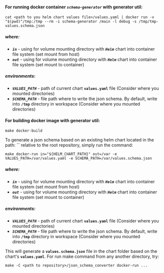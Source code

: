 #### For running docker container ***`schema-generator`*** with generator util:
```shell
cat <path to you helm chart values file>/values.yaml | docker run -v "$(pwd)"/tmp:/tmp --rm -i schema-generator /main -l debug -s /tmp/tmp-values.schema.json
```
##### where:
- ***`in`*** - using for volume mounting directory with ***`Helm`*** chart into container file system (set mount from host)
- ***`out`*** - using for volume mounting directory with ***`Helm`*** chart into container file system (set mount to container)
##### environments:
- ***`VALUES_PATH`*** - path of current chart ****`values.yaml`**** file (Consider where you mounted directories)
- ***`SCHEMA_PATH`*** - file path where to write the json schema. By default, write into ****`/tmp`**** directory in workspace (Consider where you mounted directories)

#### For building docker image with generator util:
```shell
make docker-build
```

To generate a json schema based on an existing helm chart located in the path:
****``****
relative to the root repository, simply run the command: 
```shell
make docker-run in="${HELM_CHART_PATH}" out=/var -e VALUES_PATH=/var/values.yaml -e SCHEMA_PATH=/var/values.schema.json
```
##### where:
- ***`in`*** - using for volume mounting directory with ***`Helm`*** chart into container file system (set mount from host)
- ***`out`*** - using for volume mounting directory with ***`Helm`*** chart into container file system (set mount to container)
##### environments:
- ***`VALUES_PATH`*** - path of current chart ****`values.yaml`**** file (Consider where you mounted directories)
- ***`SCHEMA_PATH`*** - file path where to write the json schema. By default, write into ****`/tmp`**** directory in workspace (Consider where you mounted directories)

This will generate a ****`values.schema.json`**** file in the chart folder based on the chart's ****`values.yaml`****.
For run make command from any another directory, try:
```shell
make -C <path to repository>/json_schema_converter docker-run ...
```